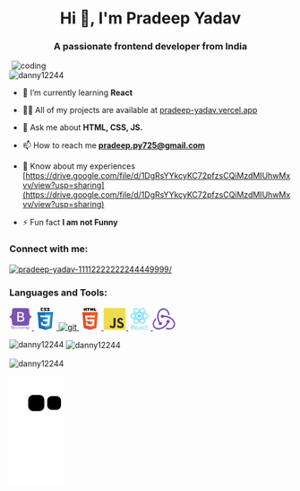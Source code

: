 
<h1 align="center">Hi 👋, I'm Pradeep Yadav</h1>
<h3 align="center">A passionate frontend developer from India</h3>
<img src="https://images-wixmp-ed30a86b8c4ca887773594c2.wixmp.com/f/c83c004e-1370-4756-88e5-4071de797088/de0dib6-0d584820-45d9-49c8-a54d-a33b98ac8372.gif?token=eyJ0eXAiOiJKV1QiLCJhbGciOiJIUzI1NiJ9.eyJzdWIiOiJ1cm46YXBwOjdlMGQxODg5ODIyNjQzNzNhNWYwZDQxNWVhMGQyNmUwIiwiaXNzIjoidXJuOmFwcDo3ZTBkMTg4OTgyMjY0MzczYTVmMGQ0MTVlYTBkMjZlMCIsIm9iaiI6W1t7InBhdGgiOiJcL2ZcL2M4M2MwMDRlLTEzNzAtNDc1Ni04OGU1LTQwNzFkZTc5NzA4OFwvZGUwZGliNi0wZDU4NDgyMC00NWQ5LTQ5YzgtYTU0ZC1hMzNiOThhYzgzNzIuZ2lmIn1dXSwiYXVkIjpbInVybjpzZXJ2aWNlOmZpbGUuZG93bmxvYWQiXX0.oIKwFOK9Aqd8E2YOv8KDWQoSyNhyM_7E6T34Td20ZKE" alt="coding" width="500"  align="right"/>

<p align="left"> <img src="https://komarev.com/ghpvc/?username=danny12244&label=Profile%20views&color=0e75b6&style=flat" alt="danny12244" /> </p>

- 🌱 I’m currently learning **React**

- 👨‍💻 All of my projects are available at [pradeep-yadav.vercel.app](pradeep-yadav.vercel.app)

- 💬 Ask me about **HTML, CSS, JS.**

- 📫 How to reach me **pradeep.py725@gmail.com**

- 📄 Know about my experiences [https://drive.google.com/file/d/1DgRsYYkcyKC72pfzsCQiMzdMIUhwMxvv/view?usp=sharing](https://drive.google.com/file/d/1DgRsYYkcyKC72pfzsCQiMzdMIUhwMxvv/view?usp=sharing)

- ⚡ Fun fact **I am not Funny**

<h3 align="left">Connect with me:</h3>
<p align="left">
<a href="https://linkedin.com/in/pradeep-yadav-11112222222244449999/" target="blank"><img align="center" src="https://raw.githubusercontent.com/rahuldkjain/github-profile-readme-generator/master/src/images/icons/Social/linked-in-alt.svg" alt="pradeep-yadav-11112222222244449999/" height="30" width="40" /></a>
</p>

<h3 align="left">Languages and Tools:</h3>
<p align="left"> <a href="https://getbootstrap.com" target="_blank" rel="noreferrer"> <img src="https://raw.githubusercontent.com/devicons/devicon/master/icons/bootstrap/bootstrap-plain-wordmark.svg" alt="bootstrap" width="40" height="40"/> </a> <a href="https://www.w3schools.com/css/" target="_blank" rel="noreferrer"> <img src="https://raw.githubusercontent.com/devicons/devicon/master/icons/css3/css3-original-wordmark.svg" alt="css3" width="40" height="40"/> </a> <a href="https://git-scm.com/" target="_blank" rel="noreferrer"> <img src="https://www.vectorlogo.zone/logos/git-scm/git-scm-icon.svg" alt="git" width="40" height="40"/> </a> <a href="https://www.w3.org/html/" target="_blank" rel="noreferrer"> <img src="https://raw.githubusercontent.com/devicons/devicon/master/icons/html5/html5-original-wordmark.svg" alt="html5" width="40" height="40"/> </a> <a href="https://developer.mozilla.org/en-US/docs/Web/JavaScript" target="_blank" rel="noreferrer"> <img src="https://raw.githubusercontent.com/devicons/devicon/master/icons/javascript/javascript-original.svg" alt="javascript" width="40" height="40"/> </a> <a href="https://reactjs.org/" target="_blank" rel="noreferrer"> <img src="https://raw.githubusercontent.com/devicons/devicon/master/icons/react/react-original-wordmark.svg" alt="react" width="40" height="40"/> </a> <a href="https://redux.js.org" target="_blank" rel="noreferrer"> <img src="https://raw.githubusercontent.com/devicons/devicon/master/icons/redux/redux-original.svg" alt="redux" width="40" height="40"/> </a> </p>

<p><img align="left" src="https://github-readme-stats.vercel.app/api/top-langs?username=danny12244&show_icons=true&locale=en&layout=compact" alt="danny12244" /></p>

<p>&nbsp;<img align="center" src="https://github-readme-stats.vercel.app/api?username=danny12244&show_icons=true&locale=en" alt="danny12244" /></p>

<p><img align="center" src="https://github-readme-streak-stats.herokuapp.com/?user=danny12244&" alt="danny12244" /></p>


![Snake animation](https://github.com/rafaballerini/rafaballerini/blob/output/github-contribution-grid-snake.svg) <br/>
